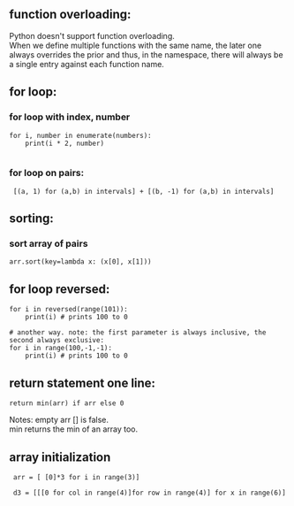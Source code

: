 

## function overloading:
Python doesn't support function overloading.  
When we define multiple functions with the same name, the later one always overrides the prior and thus, in the namespace, there will always be a single entry against each function name.


## for loop: 

### for loop with index, number 
```
for i, number in enumerate(numbers):
    print(i * 2, number)
    
```
### for loop on pairs:
```
 [(a, 1) for (a,b) in intervals] + [(b, -1) for (a,b) in intervals]   
```

## sorting:
### sort array of pairs
```
arr.sort(key=lambda x: (x[0], x[1]))
```



## for loop reversed:
```
for i in reversed(range(101)):
    print(i) # prints 100 to 0 

# another way. note: the first parameter is always inclusive, the second always exclusive:    
for i in range(100,-1,-1):
    print(i) # prints 100 to 0
```

## return statement one line:
```
return min(arr) if arr else 0
```
Notes: empty arr [] is false.  
min returns the min of an array too. 

## array initialization
```
 arr = [ [0]*3 for i in range(3)]
 
 d3 = [[[0 for col in range(4)]for row in range(4)] for x in range(6)]
``` 
 
